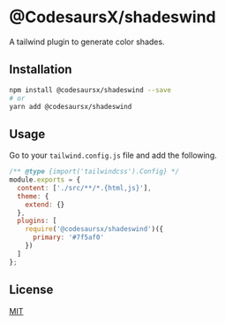 # @CodesaursX/shadeswind

A tailwind plugin to generate color shades.

## Installation

```zsh
npm install @codesaursx/shadeswind --save
# or
yarn add @codesaursx/shadeswind
```

## Usage

Go to your `tailwind.config.js` file and add the following.

```javascript
/** @type {import('tailwindcss').Config} */
module.exports = {
  content: ['./src/**/*.{html,js}'],
  theme: {
    extend: {}
  },
  plugins: [
    require('@codesaursx/shadeswind')({
      primary: '#7f5af0'
    })
  ]
};
```

## License

[MIT](https://choosealicense.com/licenses/mit/)
